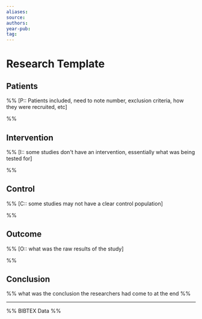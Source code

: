 ```yaml
---
aliases:
source:
authors:
year-pub:
tag:
---
```


# Research Template 


## Patients

%% 
[P:: Patients included, need to note number, exclusion criteria, how they were recruited, etc]

%% 

## Intervention 

%% 
[I:: some studies don't have an intervention, essentially what was being tested for]

%%

## Control  

%% 
[C:: some studies may not have a clear control population]

%%

## Outcome  

%% 
[O:: what was the raw results of the study]

%%

## Conclusion  

%% what was the conclusion the researchers had come to at the end %%

***
%% BIBTEX Data %%

```

```
